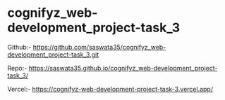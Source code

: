 # cognifyz_web-development_project-task_3
Github:- https://github.com/saswata35/cognifyz_web-development_project-task_3.git

Repo:- https://saswata35.github.io/cognifyz_web-development_project-task_3/

Vercel:- https://cognifyz-web-development-project-task-3.vercel.app/
